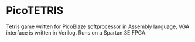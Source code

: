 # PicoTETRIS
Tetris game written for PicoBlaze softprocessor in Assembly language, VGA interface is written in Verilog. Runs on a Spartan 3E FPGA.


